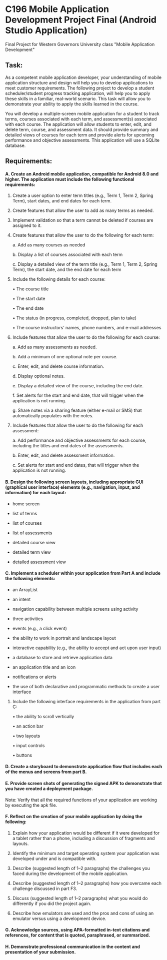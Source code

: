 # C196 Mobile Application Development Project Final (Android Studio Application)

Final Project for Western Governors University class "Mobile Application Development"

## Task:

As a competent mobile application developer, your understanding of mobile application structure and design will help you to develop applications to meet customer requirements. The following project to develop a student scheduler/student progress tracking application, will help you to apply these skills in a familiar, real-world scenario. This task will allow you to demonstrate your ability to apply the skills learned in the course.

You will develop a multiple-screen mobile application for a student to track terms, courses associated with each term, and assessment(s) associated with each course. The application will allow students to enter, edit, and delete term, course, and assessment data. It should provide summary and detailed views of courses for each term and provide alerts for upcoming performance and objective assessments. This application will use a SQLite database.

## Requirements:

#### A.  Create an Android mobile application, compatible for Android 8.0 and higher. The application must include the following functional requirements:

1.  Create a user option to enter term titles (e.g., Term 1, Term 2, Spring Term), start dates, and end dates for each term.

2.  Create features that allow the user to add as many terms as needed.

3.  Implement validation so that a term cannot be deleted if courses are assigned to it.

4.  Create features that allow the user to do the following for each term:

    a.  Add as many courses as needed

    b.  Display a list of courses associated with each term

    c.  Display a detailed view of the term title (e.g., Term 1, Term 2, Spring Term), the start date, and the end date for each term

5.  Include the following details for each course:

    •  The course title

    •  The start date

    •  The end date

    •  The status (in progress, completed, dropped, plan to take)

    •  The course instructors’ names, phone numbers, and e-mail addresses 

6.  Include features that allow the user to do the following for each course:

    a.  Add as many assessments as needed.

    b.  Add a minimum of one optional note per course.

    c.  Enter, edit, and delete course information.

    d.  Display optional notes.

    e.  Display a detailed view of the course, including the end date.

    f.  Set alerts for the start and end date, that will trigger when the application is not running.

    g.  Share notes via a sharing feature (either e-mail or SMS) that automatically populates with the notes.

7.  Include features that allow the user to do the following for each assessment:

    a.  Add performance and objective assessments for each course, including the titles and end dates of the assessments.

    b.  Enter, edit, and delete assessment information.

    c.  Set alerts for start and end dates, that will trigger when the application is not running.
    
#### B.  Design the following screen layouts, including appropriate GUI (graphical user interface) elements (e.g., navigation, input, and information) for each layout:

  -  home screen

  -  list of terms

  -  list of courses
  
  -  list of assessments

  -  detailed course view

  -  detailed term view

  -  detailed assessment view

#### C.  Implement a scheduler within your application from Part A and include the following elements:

  -  an ArrayList

  -  an intent

  -  navigation capability between multiple screens using activity

  -  three activities

  -  events (e.g., a click event)

  -  the ability to work in portrait and landscape layout

  -  interactive capability (e.g., the ability to accept and act upon user input)

  -  a database to store and retrieve application data

  -  an application title and an icon

  -  notifications or alerts

  -  the use of both declarative and programmatic methods to create a user interface
 

1.  Include the following interface requirements in the application from part C:

    •  the ability to scroll vertically

    •  an action bar

    •  two layouts

    •  input controls

    •  buttons
    
#### D.  Create a storyboard to demonstrate application flow that includes each of the menus and screens from part B.
 

#### E.  Provide screen shots of generating the signed APK to demonstrate that you have created a deployment package.
 

Note: Verify that all the required functions of your application are working by executing the apk file.
 

#### F.  Reflect on the creation of your mobile application by doing the following:

1.  Explain how your application would be different if it were developed for a tablet rather than a phone, including a discussion of fragments and layouts.

2.  Identify the minimum and target operating system your application was developed under and is compatible with.

3.  Describe (suggested length of 1–2 paragraphs) the challenges you faced during the development of the mobile application.

4.  Describe (suggested length of 1–2 paragraphs) how you overcame each challenge discussed in part F3.

5.  Discuss (suggested length of 1–2 paragraphs) what you would do differently if you did the project again.

6.  Describe how emulators are used and the pros and cons of using an emulator versus using a development device.
 

#### G.  Acknowledge sources, using APA-formatted in-text citations and references, for content that is quoted, paraphrased, or summarized.
 

#### H.  Demonstrate professional communication in the content and presentation of your submission.
